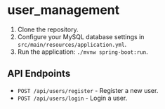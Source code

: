 # user_management

1. Clone the repository.
3. Configure your MySQL database settings in `src/main/resources/application.yml`.
4. Run the application: `./mvnw spring-boot:run`.


## API Endpoints
- `POST /api/users/register` - Register a new user.
- `POST /api/users/login` - Login a user.
